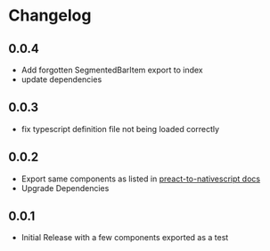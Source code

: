 # Changelog
## 0.0.4
- Add forgotten SegmentedBarItem export to index
- update dependencies

## 0.0.3
- fix typescript definition file not being loaded correctly

## 0.0.2
- Export same components as listed in [preact-to-nativescript docs](https://rawgit.com/Hizoul/preact-to-nativescript/master/docs/_book/components.html)
- Upgrade Dependencies

## 0.0.1
- Initial Release with a few components exported as a test